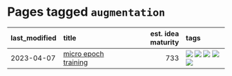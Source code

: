 # Pages tagged `augmentation`

|last_modified|title|est. idea maturity|tags
|:---|:---|---:|:---|
|2023-04-07|[micro epoch training](../micro-epoch.md)|733|[![](https://img.shields.io/badge/tag-augmentation-96bcc)](../tags/augmentation.md) [![](https://img.shields.io/badge/tag-dataset-496a1)](../tags/dataset.md) [![](https://img.shields.io/badge/tag-heuristics-77485f)](../tags/heuristics.md) [![](https://img.shields.io/badge/tag-tooling-752fd7)](../tags/tooling.md) [![](https://img.shields.io/badge/tag-training-e839f4)](../tags/training.md)|